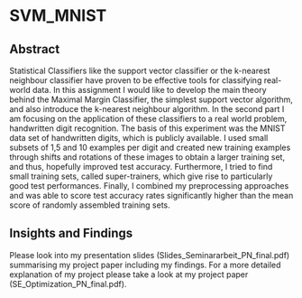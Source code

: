 # SVM_MNIST
## Abstract
Statistical Classifiers like the support vector classifier or the k-nearest neighbour classifier have proven to be effective tools for classifying real-world data.
In this assignment I would like to develop the main theory behind the Maximal
Margin Classifier, the simplest support vector algorithm, and also introduce
the k-nearest neighbour algorithm. In the second part I am focusing on the
application of these classifiers to a real world problem, handwritten digit recognition. The basis of this experiment was the MNIST data set of handwritten
digits, which is publicly available. I used small subsets of 1,5 and 10 examples
per digit and created new training examples through shifts and rotations of
these images to obtain a larger training set, and thus, hopefully improved test
accuracy. Furthermore, I tried to find small training sets, called super-trainers,
which give rise to particularly good test performances. Finally, I combined my
preprocessing approaches and was able to score test accuracy rates significantly
higher than the mean score of randomly assembled training sets.
## Insights and Findings
Please look into my presentation slides (Slides_Seminararbeit_PN_final.pdf) summarising my project paper including my findings. For a more detailed explanation of my project please take a look at my project paper (SE_Optimization_PN_final.pdf).
